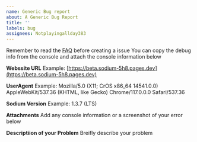 ```yaml
---
name: Generic Bug report
about: A Generic Bug Report
title: ''
labels: bug
assignees: Notplayingallday383
---
```


Remember to read the [FAQ](https://beta.sodium-5h8.pages.dev/faq) before creating a issue
You can copy the debug info from the console and attach the console information below

**Webssite URL**
Example: [https://beta.sodium-5h8.pages.dev](https://beta.sodium-5h8.pages.dev)

**UserAgent**
Example: Mozilla/5.0 (X11; CrOS x86_64 14541.0.0) AppleWebKit/537.36 (KHTML, like Gecko) Chrome/117.0.0.0 Safari/537.36

**Sodium Version**
Example: 1.3.7 (LTS)

**Attachments**
Add any console information or a screenshot of your error below

**Descriptiion of your Problem**
Breifly describe your problem
